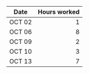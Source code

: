 
| Date   | Hours worked |
|--------|-------------:|
| OCT 02 | 1            |
| OCT 06 | 8            |
| OCT 09 | 2            |
| OCT 10 | 3            |
| OCT 13 | 7            |
